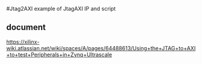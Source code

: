 #Jtag2AXI
example of JtagAXI IP and script

## document
https://xilinx-wiki.atlassian.net/wiki/spaces/A/pages/64488613/Using+the+JTAG+to+AXI+to+test+Peripherals+in+Zynq+Ultrascale

